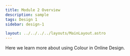 ```yaml
---
title: Module 2 Overview
description: sample
tags: Design 1
sidebar: design-1

layout: ../../../../layouts/MainLayout.astro
---
```


Here we learn more about using Colour in Online Design.
